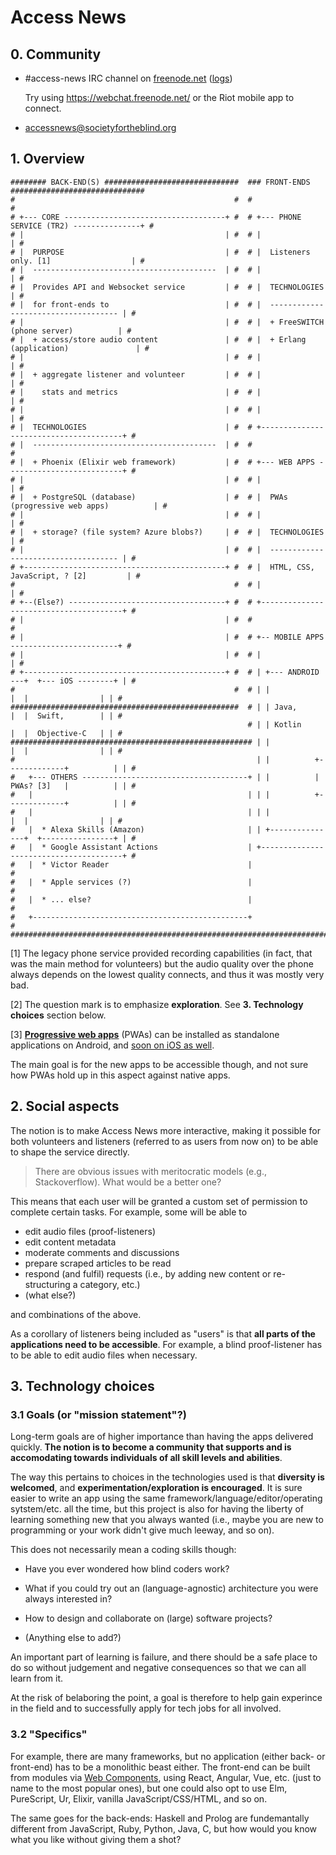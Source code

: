 # Access News

## 0. Community

+ #access-news IRC channel on [freenode.net](https://freenode.net/) ([logs](https://freenode.logbot.info/access-news))

  Try using https://webchat.freenode.net/ or the Riot mobile app to connect.

+ accessnews@societyfortheblind.org

## 1. Overview

```text
######## BACK-END(S) ##############################  ### FRONT-ENDS ##############################
#                                                 #  #                                           #
# +--- CORE ------------------------------------+ #  # +--- PHONE SERVICE (TR2) ---------------+ #
# |                                             | #  # |                                       | #
# |  PURPOSE                                    | #  # |  Listeners only. [1]                  | #
# |  -----------------------------------------  | #  # |                                       | #
# |  Provides API and Websocket service         | #  # |  TECHNOLOGIES                         | #
# |  for front-ends to                          | #  # |  ------------------------------------ | #
# |                                             | #  # |  + FreeSWITCH (phone server)          | #
# |  + access/store audio content               | #  # |  + Erlang (application)               | #
# |                                             | #  # |                                       | #
# |  + aggregate listener and volunteer         | #  # |                                       | #
# |    stats and metrics                        | #  # |                                       | #
# |                                             | #  # |                                       | #
# |  TECHNOLOGIES                               | #  # +---------------------------------------+ #
# |  -----------------------------------------  | #  #                                           #
# |  + Phoenix (Elixir web framework)           | #  # +--- WEB APPS --------------------------+ #
# |                                             | #  # |                                       | #
# |  + PostgreSQL (database)                    | #  # |  PWAs (progressive web apps)          | #
# |                                             | #  # |                                       | #
# |  + storage? (file system? Azure blobs?)     | #  # |  TECHNOLOGIES                         | #
# |                                             | #  # |  ------------------------------------ | #
# +---------------------------------------------+ #  # |  HTML, CSS, JavaScript, ? [2]         | #
#                                                 #  # |                                       | #
# +--(Else?) -----------------------------------+ #  # +---------------------------------------+ #
# |                                             | #  #                                           #
# |                                             | #  # +-- MOBILE APPS ------------------------+ #
# |                                             | #  # |                                       | #
# +---------------------------------------------+ #  # | +--- ANDROID ---+  +--- iOS --------+ | #
#                                                 #  # | |               |  |                | | #
###################################################  # | | Java,         |  |  Swift,        | | #
                                                     # | | Kotlin        |  |  Objective-C   | | #
###################################################### | |               |  |                | | #
#                                                      | |          +-------------+          | | #
#   +--- OTHERS -------------------------------------+ | |          | PWAs? [3]   |          | | #
#   |                                                | | |          +-------------+          | | #
#   |                                                | | |               |  |                | | #
#   |  * Alexa Skills (Amazon)                       | | +---------------+  +----------------+ | #
#   |  * Google Assistant Actions                    | +---------------------------------------+ #
#   |  * Victor Reader                               |                                           #
#   |  * Apple services (?)                          |                                           #
#   |  * ... else?                                   |                                           #
#   +------------------------------------------------+                                           #
##################################################################################################
```

[1] The   legacy   phone   service  provided   recording
    capabilities (in fact, that  was the main method for
    volunteers)  but the  audio quality  over the  phone
    always depends  on the lowest quality  connects, and
    thus it was mostly very bad.

[2] The question  mark is to  emphasize **exploration**.
    See **3. Technology choices** section below.

[3] [**Progressive web apps**](https://developers.google.com/web/progressive-web-apps)
    (PWAs) can be installed as standalone applications on Android, and
    [soon on iOS as well](https://medium.com/@firt/progressive-web-apps-on-ios-are-here-d00430dee3a7).

The main goal  is for the new apps  to be accessible
though, and not sure how PWAs hold up in this aspect
against native apps.

## 2. Social aspects

The notion is to  make Access News more interactive,
making it possible for both volunteers and listeners
(referred to  as users  from now on)  to be  able to
shape the service directly.

> There  are obvious  issues with  meritocratic models
> (e.g., Stackoverflow). What would be a better one?

This means that  each user will be  granted a custom
set  of permission  to complete  certain tasks.  For
example, some will be able to

+ edit audio files (proof-listeners)
+ edit content metadata
+ moderate comments and discussions
+ prepare scraped articles to be read
+ respond (and fulfil) requests (i.e., by adding new
  content or re-structuring a category, etc.)
+ (what else?)

and combinations of the above.

As  a  corollary  of  listeners  being  included  as
"users"  is that  **all  parts  of the  applications
need  to  be  accessible**.  For  example,  a  blind
proof-listener has  to be  able to edit  audio files
when necessary.

## 3. Technology choices

### 3.1 Goals (or "mission statement"?)

Long-term goals are of higher importance than having
the  apps  delivered  quickly. **The  notion  is  to
become a community that supports and is accomodating
towards   individuals  of   all  skill   levels  and
abilities**.

The way this pertains to choices in the technologies
used   is  that   **diversity  is   welcomed**,  and
**experimentation/exploration  is  encouraged**.  It
is  sure  easier to  write  an  app using  the  same
framework/language/editor/operating sytstem/etc. all
the time,  but this project  is also for  having the
liberty of  learning something  new that  you always
wanted (i.e.,  maybe you  are new to  programming or
your work didn't give much leeway, and so on).

This does  not  necessarily  mean a  coding
skills though:

+ Have you ever wondered how blind coders work?

+ What  if you  could try  out an  (language-agnostic)
  architecture you were always interested in?

+ How to design and collaborate on (large) software projects?

+ (Anything else to add?)

An important part of  learning is failure, and there
should be  a safe place  to do so  without judgement
and negative  consequences so that we  can all learn
from it.

At  the risk  of  belaboring the  point,  a goal  is
therefore to help gain experince in the field and to
successfully apply for tech jobs for all involved.

### 3.2 "Specifics"

For  example,  there  are many  frameworks,  but  no
application (either back- or  front-end) has to be a
monolithic beast either. The  front-end can be built
from modules via
[Web Components](https://en.wikipedia.org/wiki/Web_Components),
using  React,  Angular,  Vue,  etc.  (just  to  name
to  the  most  popular  ones), but  one  could  also
opt  to use  Elm,  PureScript,  Ur, Elixir,  vanilla
JavaScript/CSS/HTML, and so on.

The same goes for  the back-ends: Haskell and Prolog
are fundemantally  different from  JavaScript, Ruby,
Python, Java,  C, but  how would  you know  what you
like without giving them a shot?

